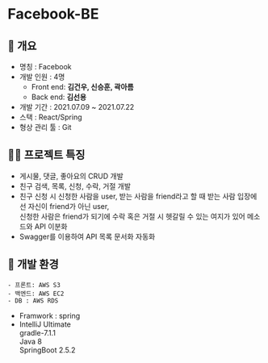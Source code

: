 # **Facebook-BE**

## **📕 개요**

- 명칭 : Facebook
- 개발 인원 : 4명
    - Front end: **김건우, 신승훈, 곽아름**
    - Back end: **김선용**
- 개발 기간 : 2021.07.09 ~ 2021.07.22
- 스택 : React/Spring
- 형상 관리 툴 : Git

## **☝🏻 프로젝트 특징**

- 게시물, 댓글, 좋아요의 CRUD 개발
- 친구 검색, 목록, 신청, 수락, 거절 개발
- 친구 신청 시 신청한 사람을 user, 받는 사람을 friend라고 할 때 받는 사람 입장에선 자신이 friend가 아닌 user,   
  신청한 사람은 friend가 되기에 수락 혹은 거절 시 헷갈릴 수 있는 여지가 있어 메소드와 API 이분화
- Swagger를 이용하여 API 목록 문서화 자동화


## 🎈 개발 환경 
    - 프론트: AWS S3
    - 백엔드: AWS EC2
    - DB : AWS RDS
 
   - Framwork : spring
   - IntelliJ Ultimate  
gradle-7.1.1  
Java 8  
SpringBoot 2.5.2  
